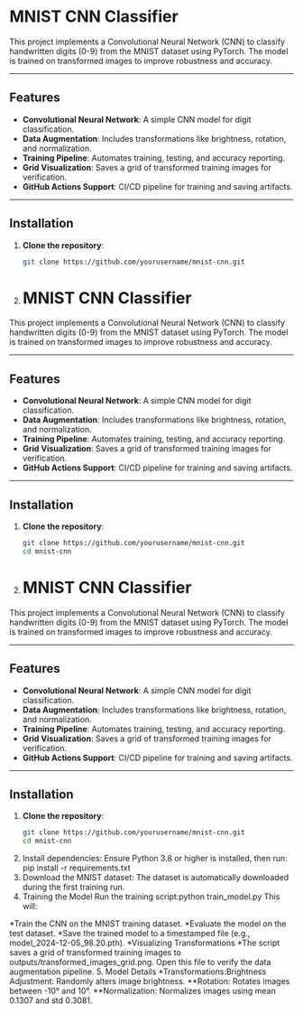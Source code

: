 # MNIST CNN Classifier

This project implements a Convolutional Neural Network (CNN) to classify handwritten digits (0-9) from the MNIST dataset using PyTorch. The model is trained on transformed images to improve robustness and accuracy.

---

## Features

- **Convolutional Neural Network**: A simple CNN model for digit classification.
- **Data Augmentation**: Includes transformations like brightness, rotation, and normalization.
- **Training Pipeline**: Automates training, testing, and accuracy reporting.
- **Grid Visualization**: Saves a grid of transformed training images for verification.
- **GitHub Actions Support**: CI/CD pipeline for training and saving artifacts.

---

## Installation

1. **Clone the repository**:
   ```bash
   git clone https://github.com/yourusername/mnist-cnn.git

2. # MNIST CNN Classifier

This project implements a Convolutional Neural Network (CNN) to classify handwritten digits (0-9) from the MNIST dataset using PyTorch. The model is trained on transformed images to improve robustness and accuracy.

---

## Features

- **Convolutional Neural Network**: A simple CNN model for digit classification.
- **Data Augmentation**: Includes transformations like brightness, rotation, and normalization.
- **Training Pipeline**: Automates training, testing, and accuracy reporting.
- **Grid Visualization**: Saves a grid of transformed training images for verification.
- **GitHub Actions Support**: CI/CD pipeline for training and saving artifacts.

---

## Installation

1. **Clone the repository**:
   ```bash
   git clone https://github.com/yourusername/mnist-cnn.git
   cd mnist-cnn
2. # MNIST CNN Classifier

This project implements a Convolutional Neural Network (CNN) to classify handwritten digits (0-9) from the MNIST dataset using PyTorch. The model is trained on transformed images to improve robustness and accuracy.

---

## Features

- **Convolutional Neural Network**: A simple CNN model for digit classification.
- **Data Augmentation**: Includes transformations like brightness, rotation, and normalization.
- **Training Pipeline**: Automates training, testing, and accuracy reporting.
- **Grid Visualization**: Saves a grid of transformed training images for verification.
- **GitHub Actions Support**: CI/CD pipeline for training and saving artifacts.

---

## Installation

1. **Clone the repository**:
   ```bash
   git clone https://github.com/yourusername/mnist-cnn.git
   cd mnist-cnn
2. Install dependencies: Ensure Python 3.8 or higher is installed, then run:
   pip install -r requirements.txt
3. Download the MNIST dataset: The dataset is automatically downloaded during the first training run.
4. Training the Model
   Run the training script:python train_model.py
This will:

*Train the CNN on the MNIST training dataset.
*Evaluate the model on the test dataset.
*Save the trained model to a timestamped file (e.g., model_2024-12-05_98.20.pth).
*Visualizing Transformations
*The script saves a grid of transformed training images to outputs/transformed_images_grid.png. Open this file to verify the data augmentation pipeline.
5. Model Details
   *Transformations:Brightness Adjustment: Randomly alters image brightness.
   **Rotation: Rotates images between -10° and 10°.
   **Normalization: Normalizes images using mean 0.1307 and std 0.3081.


   

